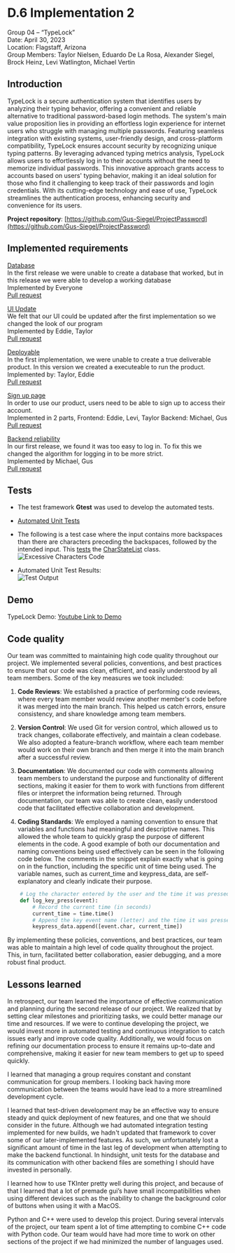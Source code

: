 # D.6 Implementation 2

Group 04 – “TypeLock”\
Date: April 30, 2023\
Location: Flagstaff, Arizona\
Group Members: Taylor Nielsen, Eduardo De La Rosa, Alexander Siegel, Brock Heinz, Levi Watlington, Michael Vertin

## Introduction

TypeLock is a secure authentication system that identifies users by analyzing their typing behavior, offering a convenient and reliable alternative to traditional password-based login methods. The system's main value proposition lies in providing an effortless login experience for internet users who struggle with managing multiple passwords. Featuring seamless integration with existing systems, user-friendly design, and cross-platform compatibility, TypeLock ensures account security by recognizing unique typing patterns. By leveraging advanced typing metrics analysis, TypeLock allows users to effortlessly log in to their accounts without the need to memorize individual passwords. This innovative approach grants access to accounts based on users' typing behavior, making it an ideal solution for those who find it challenging to keep track of their passwords and login credentials. With its cutting-edge technology and ease of use, TypeLock streamlines the authentication process, enhancing security and convenience for its users.

**Project repository**: [https://github.com/Gus-Siegel/ProjectPassword](https://github.com/Gus-Siegel/ProjectPassword)

## Implemented requirements 

[Database](https://github.com/Gus-Siegel/ProjectPassword/issues/91)\
In the first release we were unable to create a database that worked, but in this release we were able to develop a working database\
Implemented by Everyone\
[Pull request](https://github.com/Gus-Siegel/ProjectPassword/pull/143)

[UI Update](https://github.com/Gus-Siegel/ProjectPassword/issues/180) \
We felt that our UI could be updated after the first implementation so we changed the look of our program\
Implemented by Eddie, Taylor\
[Pull request](https://github.com/Gus-Siegel/ProjectPassword/issues/180)


[Deployable](https://github.com/Gus-Siegel/ProjectPassword/issues/116) \
In the first implementation, we were unable to create a true deliverable product. In this version we created a executeable to run the product.\
Implemented by: Taylor, Eddie\
[Pull request](https://github.com/Gus-Siegel/ProjectPassword/pull/172)

[Sign up page](https://github.com/Gus-Siegel/ProjectPassword/issues/179) \
In order to use our product, users need to be able to sign up to access their account.\
Implemented in 2 parts, Frontend: Eddie, Levi, Taylor Backend: Michael, Gus\
[Pull request](https://github.com/Gus-Siegel/ProjectPassword/pull/154)

[Backend reliability](https://github.com/Gus-Siegel/ProjectPassword/issues/181)\
In our first release, we found it was too easy to log in. To fix this we changed the algorithm for logging in to be more strict.\
Implemented by Michael, Gus\
[Pull request](https://github.com/Gus-Siegel/ProjectPassword/pull/143)





## Tests

- The test framework **Gtest** was used to develop the automated tests.

- [Automated Unit Tests](https://github.com/Gus-Siegel/ProjectPassword/blob/main/Current_Release/BackEndServer/automatedTest.cpp)

- The following is a test case where the input contains more backspaces than there are characters preceding the backspaces, followed by the intended input. This [tests](https://github.com/Gus-Siegel/ProjectPassword/blob/main/Current_Release/BackEndServer/automatedTest.cpp) the [CharStateList](https://github.com/Gus-Siegel/ProjectPassword/blob/main/Current_Release/BackEndServer/compare_strings.h) class. \
![Excessive Characters Code](https://cdn.discordapp.com/attachments/856622349516144665/1102317933008539708/CS386_ExcessiveBackspace_TestCode.png)

- Automated Unit Test Results: \
![Test Output](https://cdn.discordapp.com/attachments/856622349516144665/1102323906876031058/CS386_GroupProject_D6.1_TestScreenshot.png)

## Demo

TypeLock Demo: [Youtube Link to Demo](https://youtu.be/C2s3oM5v9yE)

## Code quality

Our team was committed to maintaining high code quality throughout our project. We implemented several policies, conventions, and best practices to ensure that our code was clean, efficient, and easily understood by all team members. Some of the key measures we took included:

1. **Code Reviews**: We established a practice of performing code reviews, where every team member would review another member's code before it was merged into the main branch. This helped us catch errors, ensure consistency, and share knowledge among team members.

2. **Version Control**: We used Git for version control, which allowed us to track changes, collaborate effectively, and maintain a clean codebase. We also adopted a feature-branch workflow, where each team member would work on their own branch and then merge it into the main branch after a successful review.

3. **Documentation**: We documented our code with comments allowing team members to understand the purpose and functionality of different sections, making it easier for them to work with functions from different files or interpret the information being returned. Through documentation, our team was able to create clean, easily understood code that facilitated effective collaboration and development.

4. **Coding Standards**: We employed a naming convention to ensure that variables and functions had meaningful and descriptive names. This allowed the whole team to quickly grasp the purpose of different elements in the code. A good example of both our documentation and naming conventions being used effectively can be seen in the following code below. The comments in the snippet explain exactly what is going on in the function, including the specific unit of time being used. The variable names, such as current_time and keypress_data, are self-explanatory and clearly indicate their purpose.

```Python
    # Log the character entered by the user and the time it was pressed
    def log_key_press(event):
        # Record the current time (in seconds)
        current_time = time.time()
        # Append the key event name (letter) and the time it was pressed
        keypress_data.append([event.char, current_time])
```

By implementing these policies, conventions, and best practices, our team was able to maintain a high level of code quality throughout the project. This, in turn, facilitated better collaboration, easier debugging, and a more robust final product.

## Lessons learned


In retrospect, our team learned the importance of effective communication and planning during the second release of our project. We realized that by setting clear milestones and prioritizing tasks, we could better manage our time and resources. If we were to continue developing the project, we would invest more in automated testing and continuous integration to catch issues early and improve code quality. Additionally, we would focus on refining our documentation process to ensure it remains up-to-date and comprehensive, making it easier for new team members to get up to speed quickly.

I learned that managing a group requires constant and constant communication for group members. I looking back having more communication between the teams would have lead to a more streamlined development cycle.

I learned that test-driven development may be an effective way to ensure steady and quick deployment of new features, and one that we should consider in the future. Although we had automated integration testing implemented for new builds, we hadn't updated that framework to cover some of our later-implemented features. As such, we unfortunately lost a significant amount of time in the last leg of development when attempting to make the backend functional. In hindsight, unit tests for the database and its communication with other backend files are something I should have invested in personally.

I learned how to use TKInter pretty well during this project, and because of that I learned that a lot of premade gui’s have small incompatibilities when using different devices such as the inability to change the background color of buttons when using it with a MacOS.

Python and C++ were used to develop this project. During several intervals of the project, our team spent a lot of time attempting to combine C++ code with Python code. Our team would have had more time to work on other sections of the project if we had minimized the number of languages used.
